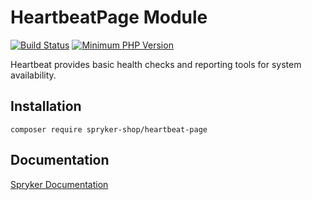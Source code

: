# HeartbeatPage Module
[![Build Status](https://travis-ci.org/spryker-shop/heartbeat-page.svg)](https://travis-ci.org/spryker-shop/heartbeat-page)
[![Minimum PHP Version](https://img.shields.io/badge/php-%3E%3D%207.2-8892BF.svg)](https://php.net/)

Heartbeat provides basic health checks and reporting tools for system availability.

## Installation

```
composer require spryker-shop/heartbeat-page
```

## Documentation

[Spryker Documentation](https://academy.spryker.com)
